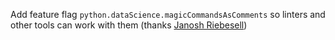 Add feature flag `python.dataScience.magicCommandsAsComments` so linters and other tools can work with them
(thanks [Janosh Riebesell](https://github.com/janosh))
